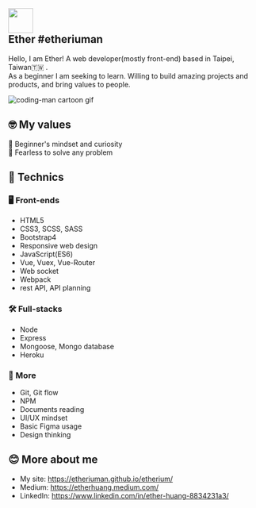 ## <a href="https://etheriuman.github.io/etherium/#/" target="_blank"><img width="50px" src="https://i.imgur.com/uObLbk8.jpg" /></a><br>Ether #etheriuman

Hello, I am Ether! A web developer(mostly front-end) based in Taipei, Taiwan🇹🇼 .<br>As a beginner I am seeking to learn. Willing to build amazing projects and products, and bring values to people.

![coding-man cartoon gif](https://media.giphy.com/media/1C8bHHJturSx2/giphy.gif)


## 🤓 My values
🍏  Beginner's mindset and curiosity<br>
💪  Fearless to solve any problem<br>


## 🧠  Technics
### 🖥️  Front-ends
- HTML5
- CSS3, SCSS, SASS
- Bootstrap4
- Responsive web design
- JavaScript(ES6)
- Vue, Vuex, Vue-Router
- Web socket
- Webpack
- rest API, API planning

### 🛠️  Full-stacks
- Node
- Express
- Mongoose, Mongo database
- Heroku

### 🔧  More
- Git, Git flow
- NPM
- Documents reading
- UI/UX mindset
- Basic Figma usage
- Design thinking

## 😊  More about me
- My site: https://etheriuman.github.io/etherium/
- Medium: https://etherhuang.medium.com/
- LinkedIn: https://www.linkedin.com/in/ether-huang-8834231a3/
